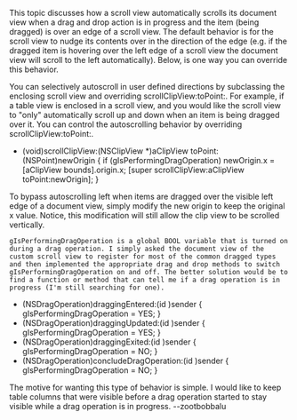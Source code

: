 

This topic discusses how a scroll view automatically scrolls its document view when a drag and drop action is in progress and the item (being dragged) is over an edge of a scroll view. The default behavior is for the scroll view to nudge its contents over in the direction of the edge (e.g. if the dragged item is hovering over the left edge of a scroll view the document view will scroll to the left automatically). Below, is one way you can override this behavior. 

You can selectively autoscroll in user defined directions by subclassing the enclosing scroll view and overriding     scrollClipView:toPoint:. For example, if a table view is enclosed in a scroll view, and you would like the scroll view to "only" automatically scroll up and down when an item is being dragged over it. You can control the autoscrolling behavior by overriding     scrollClipView:toPoint:. 

    
- (void)scrollClipView:(NSClipView *)aClipView toPoint:(NSPoint)newOrigin {
	if (gIsPerformingDragOperation) 
		newOrigin.x = [aClipView bounds].origin.x;
	[super scrollClipView:aClipView toPoint:newOrigin];
}


To bypass autoscrolling left when items are dragged over the visible left edge of a document view, simply modify the new origin to keep the original x value. Notice, this modification will still allow the clip view to be scrolled vertically.

    gIsPerformingDragOperation is a global BOOL variable that is turned on during a drag operation. I simply asked the document view of the custom scroll view to register for most of the common dragged types and then implemented the appropriate drag and drop methods to switch gIsPerformingDragOperation on and off. The better solution would be to find a function or method that can tell me if a drag operation is in progress (I'm still searching for one). 

    
- (NSDragOperation)draggingEntered:(id <NSDraggingInfo>)sender {
    gIsPerformingDragOperation = YES;
}
- (NSDragOperation)draggingUpdated:(id <NSDraggingInfo>)sender {
    gIsPerformingDragOperation = YES;
}
- (NSDragOperation)draggingExited:(id <NSDraggingInfo>)sender {
    gIsPerformingDragOperation = NO;
}
- (NSDragOperation)concludeDragOperation:(id <NSDraggingInfo>)sender {
    gIsPerformingDragOperation = NO;
}


The motive for wanting this type of behavior is simple. I would like to keep table columns that were visible before a drag operation started to stay visible while a drag operation is in progress. --zootbobbalu
